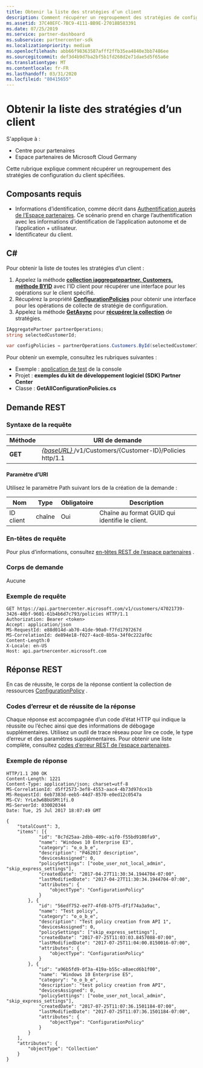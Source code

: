 ```yaml
---
title: Obtenir la liste des stratégies d’un client
description: Comment récupérer un regroupement des stratégies de configuration du client spécifiées.
ms.assetid: 37C40EFC-7BC9-4111-BB9E-27018B583391
ms.date: 07/25/2019
ms.service: partner-dashboard
ms.subservice: partnercenter-sdk
ms.localizationpriority: medium
ms.openlocfilehash: abb66f98363587afff2ffb35ea4840e3bb7486ee
ms.sourcegitcommit: def3d4b9d7ba2bf5b1fd268d2e71dae5d5f65a6e
ms.translationtype: MT
ms.contentlocale: fr-FR
ms.lasthandoff: 03/31/2020
ms.locfileid: "80415655"
---
```

# <a name="get-a-list-of-a-customers-policies"></a>Obtenir la liste des stratégies d’un client

S'applique à :

- Centre pour partenaires
- Espace partenaires de Microsoft Cloud Germany

Cette rubrique explique comment récupérer un regroupement des stratégies de configuration du client spécifiées.

## <a name="prerequisites"></a>Composants requis

- Informations d’identification, comme décrit dans [Authentification auprès de l’Espace partenaires](partner-center-authentication.md). Ce scénario prend en charge l’authentification avec les informations d’identification de l’application autonome et de l’application + utilisateur.
- Identificateur du client.

## <a name="c"></a>C\#

Pour obtenir la liste de toutes les stratégies d’un client :

1. Appelez la méthode [**collection iaggregatepartner. Customers. méthode BYID**](https://docs.microsoft.com/dotnet/api/microsoft.store.partnercenter.customers.icustomercollection.byid) avec l’ID client pour récupérer une interface pour les opérations sur le client spécifié.
2. Récupérez la propriété [**ConfigurationPolicies**](https://docs.microsoft.com/dotnet/api/microsoft.store.partnercenter.customers.icustomer.configurationpolicies) pour obtenir une interface pour les opérations de collecte de stratégie de configuration.
3. Appelez la méthode [**GetAsync**](https://docs.microsoft.com/dotnet/api/microsoft.store.partnercenter.devicesdeployment.iconfigurationpolicycollection.getasync) pour [**récupérer la collection**](https://docs.microsoft.com/dotnet/api/microsoft.store.partnercenter.devicesdeployment.iconfigurationpolicycollection.get) de stratégies.

``` csharp
IAggregatePartner partnerOperations;
string selectedCustomerId;

var configPolicies = partnerOperations.Customers.ById(selectedCustomerId).ConfigurationPolicies.Get();
```

Pour obtenir un exemple, consultez les rubriques suivantes :

- Exemple : [application de test](console-test-app.md) de la console
- Projet : **exemples du kit de développement logiciel (SDK) Partner Center**
- Classe : **GetAllConfigurationPolicies.cs**

## <a name="rest-request"></a>Demande REST

### <a name="request-syntax"></a>Syntaxe de la requête

| Méthode  | URI de demande                                                                              |
|---------|------------------------------------------------------------------------------------------|
| **GET** | [ *{baseURL}* ](partner-center-rest-urls.md)/v1/Customers/{Customer-ID}/Policies http/1.1 |

#### <a name="uri-parameter"></a>Paramètre d’URI

Utilisez le paramètre Path suivant lors de la création de la demande :

| Nom        | Type   | Obligatoire | Description                                           |
|-------------|--------|----------|-------------------------------------------------------|
| ID client | chaîne | Oui      | Chaîne au format GUID qui identifie le client. |

### <a name="request-headers"></a>En-têtes de requête

Pour plus d’informations, consultez [en-têtes REST de l’espace partenaires](headers.md) .

### <a name="request-body"></a>Corps de demande

Aucune

### <a name="request-example"></a>Exemple de requête

```http
GET https://api.partnercenter.microsoft.com/v1/customers/47021739-3426-40bf-9601-61b4b6d7c793/policies HTTP/1.1
Authorization: Bearer <token>
Accept: application/json
MS-RequestId: e88d014d-ab70-41de-90a0-f7fd1797267d
MS-CorrelationId: de894e18-f027-4ac0-8b5a-34f0c222af0c
Content-Length:0
X-Locale: en-US
Host: api.partnercenter.microsoft.com
```

## <a name="rest-response"></a>Réponse REST

En cas de réussite, le corps de la réponse contient la collection de ressources [ConfigurationPolicy](device-deployment-resources.md#configurationpolicy) .

### <a name="response-success-and-error-codes"></a>Codes d’erreur et de réussite de la réponse

Chaque réponse est accompagnée d’un code d’état HTTP qui indique la réussite ou l’échec ainsi que des informations de débogage supplémentaires. Utilisez un outil de trace réseau pour lire ce code, le type d’erreur et des paramètres supplémentaires. Pour obtenir une liste complète, consultez [codes d’erreur REST de l’espace partenaires](error-codes.md).

### <a name="response-example"></a>Exemple de réponse

```http
HTTP/1.1 200 OK
Content-Length: 1221
Content-Type: application/json; charset=utf-8
MS-CorrelationId: d5ff2573-3ef8-4553-aac4-4b73d97dce1b
MS-RequestId: 6eb7383d-eeb5-44d7-8570-e0ed12c0547a
MS-CV: YrLe3w6BbUSMt1fi.0
MS-ServerId: 030020344
Date: Tue, 25 Jul 2017 18:07:49 GMT

{
    "totalCount": 3,
    "items": [{
            "id": "8c7d25aa-2dbb-409c-a1f0-f55bd9108fa9",
            "name": "Windows 10 Enterprise E3",
            "category": "o_o_b_e",
            "description": "P462017 description",
            "devicesAssigned": 0,
            "policySettings": ["oobe_user_not_local_admin", "skip_express_settings"],
            "createdDate": "2017-04-27T11:30:34.1944704-07:00",
            "lastModifiedDate": "2017-04-27T11:30:34.1944704-07:00",
            "attributes": {
                "objectType": "ConfigurationPolicy"
            }
        }, {
            "id": "56edf752-ee77-4fd8-b7f5-df1f74a3a9ac",
            "name": "Test policy",
            "category": "o_o_b_e",
            "description": "Test policy creation from API 1",
            "devicesAssigned": 0,
            "policySettings": ["skip_express_settings"],
            "createdDate": "2017-07-25T11:03:03.8457088-07:00",
            "lastModifiedDate": "2017-07-25T11:04:00.8150016-07:00",
            "attributes": {
                "objectType": "ConfigurationPolicy"
            }
        }, {
            "id": "a96b5fd9-0f3a-419a-b55c-a8aecd6b1f00",
            "name": "Windows 10 Enterprise E5",
            "category": "o_o_b_e",
            "description": "test policy creation from API",
            "devicesAssigned": 0,
            "policySettings": ["oobe_user_not_local_admin", "skip_express_settings"],
            "createdDate": "2017-07-25T11:07:36.1501184-07:00",
            "lastModifiedDate": "2017-07-25T11:07:36.1501184-07:00",
            "attributes": {
                "objectType": "ConfigurationPolicy"
            }
        }
    ],
    "attributes": {
        "objectType": "Collection"
    }
}
```
